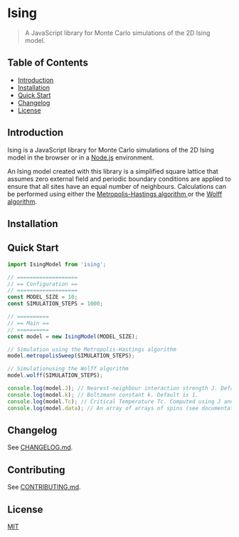 # Ising

>  A JavaScript library for Monte Carlo simulations of the 2D Ising model.

## Table of Contents

* [Introduction](#introduction)
* [Installation](#installation)
* [Quick Start](#quick-start)
* [Changelog](#changelog)
* [License](#license)

## Introduction

Ising is a JavaScript library for Monte Carlo simulations of the 2D Ising model in the browser or in a [Node.js](https://nodejs.org) environment.

An Ising model created with this library is a simplified square lattice that assumes zero external field and periodic boundary conditions are applied to ensure that all sites have an equal number of neighbours. Calculations can be performed using either the [Metropolis-Hastings algorithm ](https://en.wikipedia.org/wiki/Metropolis%E2%80%93Hastings_algorithm) or the [Wolff algorithm](https://en.wikipedia.org/wiki/Wolff_algorithm).

## Installation

## Quick Start

```javascript
import IsingModel from 'ising';

// ===================
// == Configuration ==
// ===================
const MODEL_SIZE = 10;
const SIMULATION_STEPS = 1000;

// ==========
// == Main ==
// ==========
const model = new IsingModel(MODEL_SIZE);

// Simulation using the Metropolis-Hastings algorithm
model.metropolisSweep(SIMULATION_STEPS);

// Simulationusing the Wolff algorithm
model.wolff(SIMULATION_STEPS);

console.log(model.J); // Nearest-neighbour interaction strength J. Default is 1.
console.log(model.k); // Boltzmann constant k. Default is 1.
console.log(model.Tc); // Critical Temperature Tc. Computed using J and k.
console.log(model.data); // An array of arrays of spins (see documentation).
```

## Changelog

See [CHANGELOG.md](./CHANGELOG.md).

## Contributing

See [CONTRIBUTING.md](./CONTRIBUTING.md).

## License

[MIT](https://github.com/honmanyau/chronik/blob/master/LICENSE)
